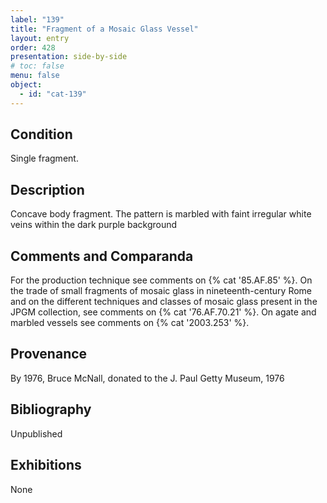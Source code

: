 ```yaml
---
label: "139"
title: "Fragment of a Mosaic Glass Vessel"
layout: entry
order: 428
presentation: side-by-side
# toc: false
menu: false
object:
  - id: "cat-139"
---
```


## Condition

Single fragment.

## Description

Concave body fragment. The pattern is marbled with faint irregular white veins within the dark purple background

## Comments and Comparanda

For the production technique see comments on {% cat '85.AF.85' %}. On the trade of small fragments of mosaic glass in nineteenth-century Rome and on the different techniques and classes of mosaic glass present in the JPGM collection, see comments on {% cat '76.AF.70.21' %}. On agate and marbled vessels see comments on {% cat '2003.253' %}.

## Provenance

By 1976, Bruce McNall, donated to the J. Paul Getty Museum, 1976

## Bibliography

Unpublished

## Exhibitions

None
